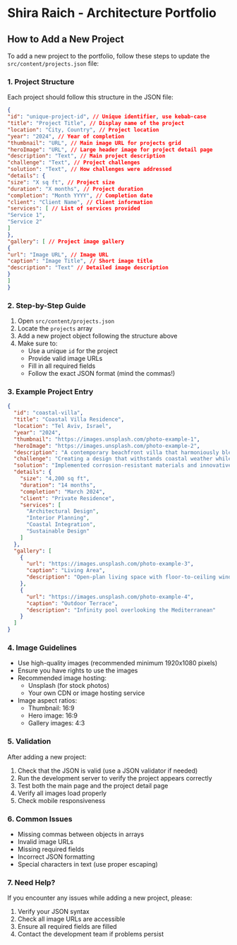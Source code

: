 # Shira Raich - Architecture Portfolio

## How to Add a New Project

To add a new project to the portfolio, follow these steps to update the `src/content/projects.json` file:

### 1. Project Structure
Each project should follow this structure in the JSON file: 
```json
{
"id": "unique-project-id", // Unique identifier, use kebab-case
"title": "Project Title", // Display name of the project
"location": "City, Country", // Project location
"year": "2024", // Year of completion
"thumbnail": "URL", // Main image URL for projects grid
"heroImage": "URL", // Large header image for project detail page
"description": "Text", // Main project description
"challenge": "Text", // Project challenges
"solution": "Text", // How challenges were addressed
"details": {
"size": "X sq ft", // Project size
"duration": "X months", // Project duration
"completion": "Month YYYY", // Completion date
"client": "Client Name", // Client information
"services": [ // List of services provided
"Service 1",
"Service 2"
]
},
"gallery": [ // Project image gallery
{
"url": "Image URL", // Image URL
"caption": "Image Title", // Short image title
"description": "Text" // Detailed image description
}
]
}
```

### 2. Step-by-Step Guide

1. Open `src/content/projects.json`
2. Locate the `projects` array
3. Add a new project object following the structure above
4. Make sure to:
   - Use a unique `id` for the project
   - Provide valid image URLs
   - Fill in all required fields
   - Follow the exact JSON format (mind the commas!)

### 3. Example Project Entry

```json
{
  "id": "coastal-villa",
  "title": "Coastal Villa Residence",
  "location": "Tel Aviv, Israel",
  "year": "2024",
  "thumbnail": "https://images.unsplash.com/photo-example-1",
  "heroImage": "https://images.unsplash.com/photo-example-2",
  "description": "A contemporary beachfront villa that harmoniously blends indoor and outdoor living spaces.",
  "challenge": "Creating a design that withstands coastal weather while maximizing ocean views.",
  "solution": "Implemented corrosion-resistant materials and innovative window designs to capture panoramic views.",
  "details": {
    "size": "4,200 sq ft",
    "duration": "14 months",
    "completion": "March 2024",
    "client": "Private Residence",
    "services": [
      "Architectural Design",
      "Interior Planning",
      "Coastal Integration",
      "Sustainable Design"
    ]
  },
  "gallery": [
    {
      "url": "https://images.unsplash.com/photo-example-3",
      "caption": "Living Area",
      "description": "Open-plan living space with floor-to-ceiling windows"
    },
    {
      "url": "https://images.unsplash.com/photo-example-4",
      "caption": "Outdoor Terrace",
      "description": "Infinity pool overlooking the Mediterranean"
    }
  ]
}
```

### 4. Image Guidelines

- Use high-quality images (recommended minimum 1920x1080 pixels)
- Ensure you have rights to use the images
- Recommended image hosting:
  - Unsplash (for stock photos)
  - Your own CDN or image hosting service
- Image aspect ratios:
  - Thumbnail: 16:9
  - Hero image: 16:9
  - Gallery images: 4:3

### 5. Validation

After adding a new project:
1. Check that the JSON is valid (use a JSON validator if needed)
2. Run the development server to verify the project appears correctly
3. Test both the main page and the project detail page
4. Verify all images load properly
5. Check mobile responsiveness

### 6. Common Issues

- Missing commas between objects in arrays
- Invalid image URLs
- Missing required fields
- Incorrect JSON formatting
- Special characters in text (use proper escaping)

### 7. Need Help?

If you encounter any issues while adding a new project, please:
1. Verify your JSON syntax
2. Check all image URLs are accessible
3. Ensure all required fields are filled
4. Contact the development team if problems persist
